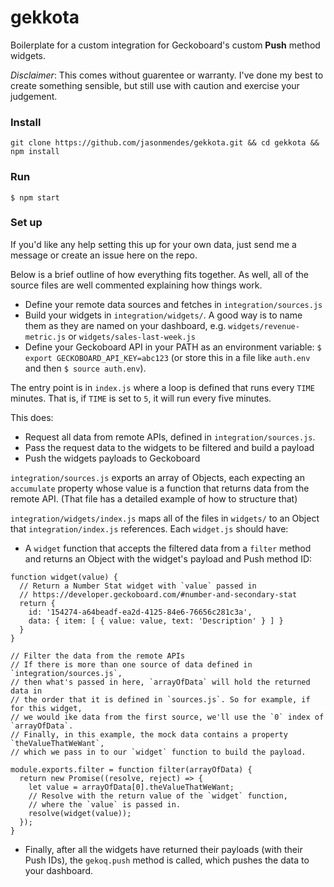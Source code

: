 # gekkota

Boilerplate for a custom integration for Geckoboard's custom **Push** method widgets. 

*Disclaimer*: This comes without guarentee or warranty. I've done my best to create something sensible, but still use with caution and exercise your judgement.

### Install

```
git clone https://github.com/jasonmendes/gekkota.git && cd gekkota && npm install
```

### Run

```
$ npm start
```

### Set up

If you'd like any help setting this up for your own data, just send me a message or create an issue here on the repo.

Below is a brief outline of how everything fits together. As well, all of the source files are well commented explaining how things work. 

* Define your remote data sources and fetches in `integration/sources.js`
* Build your widgets in `integration/widgets/`. A good way is to name them as they are named on your dashboard, e.g. `widgets/revenue-metric.js` or `widgets/sales-last-week.js`
* Define your Geckoboard API in your PATH as an environment variable: `$ export GECKOBOARD_API_KEY=abc123` (or store this in a file like `auth.env` and then `$ source auth.env`).

The entry point is in `index.js` where a loop is defined that runs every `TIME` minutes. That is, if `TIME` is set to `5`, it will run every five minutes. 

This does:

* Request all data from remote APIs, defined in `integration/sources.js`. 
* Pass the request data to the widgets to be filtered and build a payload
* Push the widgets payloads to Geckoboard

`integration/sources.js` exports an array of Objects, each expecting an `accumulate` property whose value is a function that returns data from the remote API. (That file has a detailed example of how to structure that)

`integration/widgets/index.js` maps all of the files in `widgets/` to an Object that `integration/index.js` references. Each `widget.js` should have:

* A `widget` function that accepts the filtered data from a `filter` method and returns an Object with the widget's payload and Push method ID:

```
function widget(value) {
  // Return a Number Stat widget with `value` passed in
  // https://developer.geckoboard.com/#number-and-secondary-stat 
  return {
    id: '154274-a64beadf-ea2d-4125-84e6-76656c281c3a',
    data: { item: [ { value: value, text: 'Description' } ] }
  }
}

// Filter the data from the remote APIs
// If there is more than one source of data defined in `integration/sources.js`, 
// then what's passed in here, `arrayOfData` will hold the returned data in
// the order that it is defined in `sources.js`. So for example, if for this widget,
// we would ike data from the first source, we'll use the `0` index of `arrayOfData`.
// Finally, in this example, the mock data contains a property `theValueThatWeWant`,
// which we pass in to our `widget` function to build the payload.

module.exports.filter = function filter(arrayOfData) {
  return new Promise((resolve, reject) => {
    let value = arrayOfData[0].theValueThatWeWant;
    // Resolve with the return value of the `widget` function,
    // where the `value` is passed in.
    resolve(widget(value));
  });
}
```

* Finally, after all the widgets have returned their payloads (with their Push IDs), the `gekoq.push` method is called, which pushes the data to your dashboard. 

